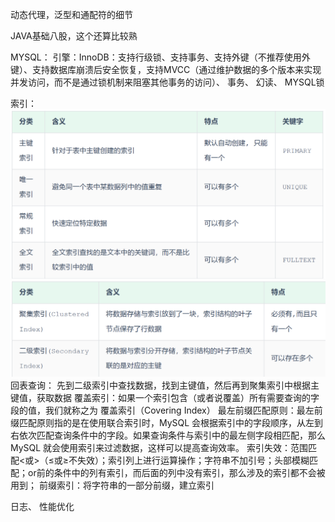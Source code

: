 动态代理，泛型和通配符的细节

JAVA基础八股，这个还算比较熟

MYSQL：
引擎：InnoDB：支持行级锁、支持事务、支持外键（不推荐使用外键）、支持数据库崩溃后安全恢复，支持MVCC（通过维护数据的多个版本来实现并发访问，而不是通过锁机制来阻塞其他事务的访问）、
事务、
幻读、
MYSQL锁


索引：
				![输入图片说明](/imgs/2025-03-20/QrTNDmOrXeYXH5FC.png)
				![输入图片说明](/imgs/2025-03-20/kQWcS8mgPWFSfc0d.png)
回表查询： 先到二级索引中查找数据，找到主键值，然后再到聚集索引中根据主键值，获取数据
覆盖索引：如果一个索引包含（或者说覆盖）所有需要查询的字段的值，我们就称之为 覆盖索引（Covering Index）
最左前缀匹配原则：最左前缀匹配原则指的是在使用联合索引时，MySQL 会根据索引中的字段顺序，从左到右依次匹配查询条件中的字段。如果查询条件与索引中的最左侧字段相匹配，那么 MySQL 就会使用索引来过滤数据，这样可以提高查询效率。
索引失效：范围匹配<或>（≤或≥不失效）；索引列上进行运算操作；字符串不加引号；头部模糊匹配；or前的条件中的列有索引，而后面的列中没有索引，那么涉及的索引都不会被用到；
前缀索引：将字符串的一部分前缀，建立索引




日志、
性能优化
<!--stackedit_data:
eyJoaXN0b3J5IjpbNzkxMjI4MDQxLDQ4MDAzMTk4MywzMTEyOT
M2M119
-->